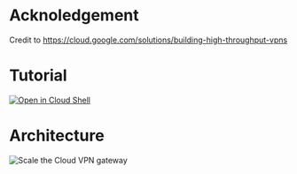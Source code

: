 
# Acknoledgement

Credit to https://cloud.google.com/solutions/building-high-throughput-vpns

# Tutorial

[![Open in Cloud Shell](https://gstatic.com/cloudssh/images/open-btn.png)](https://console.cloud.google.com/home?cloudshell=true&cloudshell_git_repo=github.com/cclin81922/gcp.git&cloudshell_tutorial=lab-10G-vpn/tutorial.md)

# Architecture
![Scale the Cloud VPN gateway](https://cloud.google.com/vpn/images/vpn-basic-2-cloud-vpn.svg)
